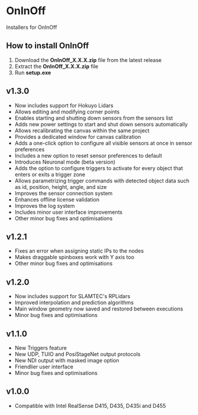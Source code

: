 # OnInOff
Installers for OnInOff

## How to install OnInOff

1. Download the **OnInOff_X.X.X.zip** file from the latest release
2. Extract the **OnInOff_X.X.X.zip** file
3. Run **setup.exe**

## v1.3.0
*	Now includes support for Hokuyo Lidars
*	Allows editing and modifying corner points
*	Enables starting and shutting down sensors from the sensors list
*	Adds new power settings to start and shut down sensors automatically
*	Allows recalibrating the canvas within the same project
*	Provides a dedicated window for canvas calibration
*	Adds a one-click option to configure all visible sensors at once in sensor preferences
*	Includes a new option to reset sensor preferences to default
*	Introduces Neuronal mode (beta version)
*	Adds the option to configure triggers to activate for every object that enters or exits a trigger zone
*	Allows parametrizing trigger commands with detected object data such as id, position, height, angle, and size
*	Improves the sensor connection system
*	Enhances offline license validation
*	Improves the log system
*	Includes minor user interface improvements
*	Other minor bug fixes and optimisations

## v1.2.1
*   Fixes an error when assigning static IPs to the nodes
*   Makes draggable spinboxes work with Y axis too
*   Other minor bug fixes and optimisations

## v1.2.0
*   Now includes support for SLAMTEC's RPLidars
*   Improved interpolation and prediction algorithms
*   Main window geometry now saved and restored between executions
*   Minor bug fixes and optimisations

## v1.1.0
*   New Triggers feature
*   New UDP, TUIO and PosiStageNet output protocols
*   New NDI output with masked image option
*   Friendlier user interface
*   Minor bug fixes and optimisations

## v1.0.0
*   Compatible with Intel RealSense D415, D435, D435i and D455
